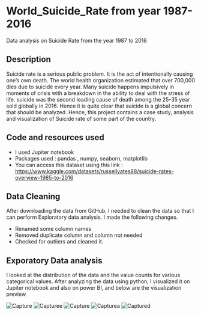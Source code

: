 # World_Suicide_Rate from year 1987-2016
Data analysis on Suicide Rate from the year 1987 to 2016

## Description 
Suicide rate is a serious public problem. It is the act of intentionally causing one’s own death. The world health organization estimated that over 700,000 dies due to suicide every year. Many suicide happens impulsively in moments of crisis with a breakdown in the ability to deal with the stress of life. suicide was the second leading cause of death among the 25-35 year sold globally in 2016. Hence it is quite clear that suicide is a global concern that should be analyzed.
Hence, this project contains a case study, analysis and visualization of Suicide rate of some part of the country. 

## Code and resources used
* I used Jupiter notebook
* Packages used : pandas , numpy, seaborn, matplotlib
* You can access this dataset using this link : https://www.kaggle.com/datasets/russellyates88/suicide-rates-overview-1985-to-2016

## Data Cleaning
After downloading the data from GitHub, I needed to clean the data so that I can perform Exploratory data analysis. I made the following changes. 
*	Renamed some column names 
*	Removed duplicate column and column not needed
* Checked for outliers and cleaned it.

## Exporatory Data analysis
I looked at the distribution of the data and the value counts for various categorical values. After analyzing the data using python, I visualized it on Jupiter notebook and also on power BI, and below are the visualization preview.

![Capture](https://user-images.githubusercontent.com/48946643/177407333-43e367c2-b082-400e-8f68-674d31b27655.PNG)
![Capturee](https://user-images.githubusercontent.com/48946643/177407553-942dcf41-dd0d-453d-a799-bbe8f0e89523.PNG)
![Capture](https://user-images.githubusercontent.com/48946643/177409173-b4083d00-1ce9-47d5-92e5-eb86dbaab328.PNG)
![Capturea](https://user-images.githubusercontent.com/48946643/177409192-fff55156-76c5-48d6-97ed-1da7d46ef83c.PNG)
![Captured](https://user-images.githubusercontent.com/48946643/177409206-a45cb04c-99b5-43a0-bb4f-9ea6d856397c.PNG)
